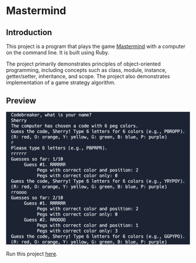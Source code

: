 # Mastermind

## Introduction

This project is a program that plays the game [Mastermind](https://en.wikipedia.org/wiki/Mastermind_(board_game)) with a computer on the command line. It is built using Ruby.

The project primarily demonstrates principles of object-oriented programming, including concepts such as class, module, instance, getter/setter, inheritance, and scope. The project also demonstrates implementation of a game strategy algorithm.

## Preview

![Mastermind preview](/mastermind.png)

Run this project [here](https://replit.com/@xsherryhe/mastermind).
